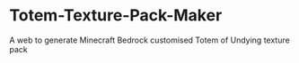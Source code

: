# Totem-Texture-Pack-Maker
A web to generate Minecraft Bedrock customised Totem of Undying texture pack
